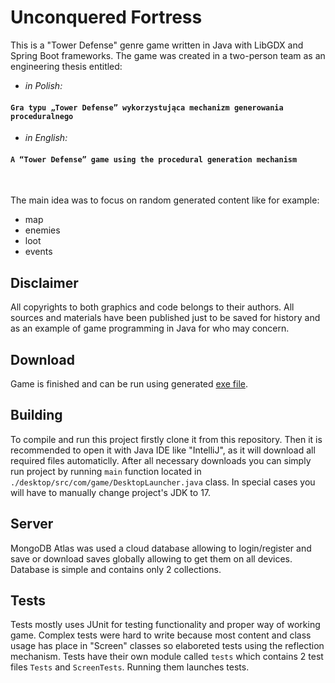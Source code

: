 # Unconquered Fortress

This is a "Tower Defense" genre game written in Java with LibGDX and Spring Boot frameworks. The game was created in a two-person team as an engineering thesis entitled:

+ *in Polish:*
#### `Gra typu „Tower Defense” wykorzystująca mechanizm generowania proceduralnego`

+ *in English:*
#### `A “Tower Defense” game using the procedural generation mechanism`

&nbsp; &nbsp; &nbsp; &nbsp;

The main idea was to focus on random generated content like for example:
+ map
+ enemies
+ loot
+ events

## Disclaimer
All copyrights to both graphics and code belongs to their authors. All sources and materials have been published just to be saved for history and as an example of game programming in Java for who may concern.


## Download

Game is finished and can be run using generated [exe file](https://drive.google.com/u/0/uc?id=1vqoZ8zdhXwysp8hUJm1gce_xpaSdJDoU&export=download "Download game").

## Building

To compile and run this project firstly clone it from this repository. Then it is recommended to open it with Java IDE like "IntelliJ", as it will download all required files automaticlly. 
After all necessary downloads you can simply run project by running `main` function located in `./desktop/src/com/game/DesktopLauncher.java` class. In special cases you will have to manually change project's JDK to 17. 

## Server

MongoDB Atlas was used a cloud database allowing to login/register and save or download saves globally allowing to get them on all devices. Database is simple and contains only 2 collections.

## Tests

Tests mostly uses JUnit for testing functionality and proper way of working game. Complex tests were hard to write because most content and class usage has place in "Screen" classes so elaboreted tests using the reflection mechanism. 
Tests have their own module called `tests` which contains 2 test files `Tests` and `ScreenTests`. Running them launches tests.
